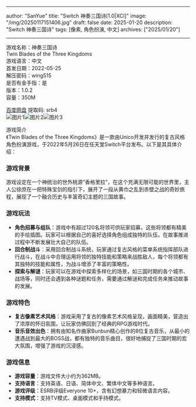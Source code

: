 
---
author: "SanYue"
title: "Switch 神奏三国诗[1.0|XCI]"
image: "/img/20250117151406.jpg"
draft: false
date: 2025-01-20
description: "Switch 神奏三国诗"
tags: [像素, 角色扮演, 中文]
archives: ["2025/01/20"]

---

游戏名称：神奏三国诗   
Twin Blades of the Three Kingdoms    
游戏语言：中文  
首发日期：2022-05-25  
解压密码：wing515  
是否有金手指：是  
版本：1.0.2   
容量：350M

[百度网盘](https://pan.baidu.com/s/16RMrIey3oz_bZxfsJ-RmUg) 提取码: srb4  
![图片1](/img/e0e554.jpg)![图片2](/img/595448.jpg)![图片3](/img/6969a6.jpg)  

游戏简介  
《Twin Blades of the Three Kingdoms》是一款由Unico开发并发行的复古风格角色扮演游戏，于2022年5月26日在任天堂Switch平台发布。以下是其具体介绍：

### 游戏背景
游戏设定在一个神统治的世外桃源“香格里拉”，在这个充满无限可能的世界里，主人公徐庶在一把特殊宝剑的指引下，展开了一段从黄巾之乱到赤壁之战的奇妙旅程，展现了一个融合历史与丰富奇幻主题的三国故事。

### 游戏玩法
- **角色招募与组队**：游戏中有超过120名将领可供玩家招募，这些将领都有精美的手绘插图。玩家可以根据自己的喜好选择角色组成独特的队伍，在故事推进过程中不断发展壮大自己的队伍。
- **回合制战斗**：采用回合制战斗系统，玩家通过复古风格的菜单系统指挥部队进行战斗，在战斗中合理运用将领的独特技能和策略来战胜敌人，每个将领都有其独特的技能和属性，为战斗增添了丰富的策略性。
- **探索与解谜**：玩家可以在游戏中探索多样化的场景，如三国时期的各个城市、战场等，同时还会遇到各种谜题和任务，需要通过解谜和完成任务来推动故事的发展。

### 游戏特色
- **复古像素艺术风格**：游戏采用了复古的像素艺术风格呈现，画面精美，营造出了浓厚的怀旧氛围，让玩家仿佛回到了经典的RPG游戏时代。
- **音乐音效出色**：拥有由知名作曲家Bunbun精心创作的8位复古音乐，从最小的遭遇战到最大的BOSS战，都有独特的音乐曲目，很好地捕捉了三国时期的宏大氛围，增强了游戏的沉浸感。

### 游戏信息
- **游戏容量**：游戏文件大小约为362MB。
- **支持语言**：支持英语、日语、简体中文、繁体中文等多种语言。
- **游戏评级**：ESRB评级Everyone 10+，含有幻想暴力和轻微语言内容。
- **支持模式**：支持TV模式、桌面模式和手持模式。
